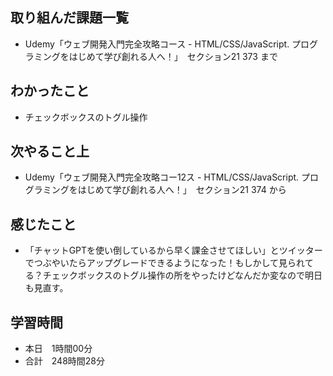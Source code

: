## 取り組んだ課題一覧
- Udemy「ウェブ開発入門完全攻略コース - HTML/CSS/JavaScript. プログラミングをはじめて学び創れる人へ！」　セクション21 373 まで
## わかったこと
- チェックボックスのトグル操作
## 次やること上
- Udemy「ウェブ開発入門完全攻略コー12ス - HTML/CSS/JavaScript. プログラミングをはじめて学び創れる人へ！」　セクション21 374 から
## 感じたこと
- 「チャットGPTを使い倒しているから早く課金させてほしい」とツイッターでつぶやいたらアップグレードできるようになった！もしかして見られてる？チェックボックスのトグル操作の所をやったけどなんだか変なので明日も見直す。
## 学習時間
- 本日　1時間00分
- 合計　248時間28分